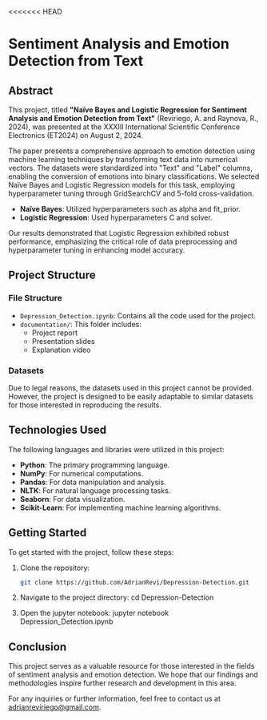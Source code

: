 <<<<<<< HEAD
# Sentiment Analysis and Emotion Detection from Text

## Abstract
This project, titled **"Naïve Bayes and Logistic Regression for Sentiment Analysis and Emotion Detection from Text"** (Reviriego, A. and Raynova, R., 2024), was presented at the XXXIII International Scientific Conference Electronics (ET2024) on August 2, 2024. 

The paper presents a comprehensive approach to emotion detection using machine learning techniques by transforming text data into numerical vectors. The datasets were standardized into "Text" and "Label" columns, enabling the conversion of emotions into binary classifications. We selected Naïve Bayes and Logistic Regression models for this task, employing hyperparameter tuning through GridSearchCV and 5-fold cross-validation. 

- **Naïve Bayes**: Utilized hyperparameters such as alpha and fit_prior.
- **Logistic Regression**: Used hyperparameters C and solver.

Our results demonstrated that Logistic Regression exhibited robust performance, emphasizing the critical role of data preprocessing and hyperparameter tuning in enhancing model accuracy.

## Project Structure

### File Structure
- `Depression_Detection.ipynb`: Contains all the code used for the project.
- `documentation/`: This folder includes:
  - Project report
  - Presentation slides
  - Explanation video

### Datasets
Due to legal reasons, the datasets used in this project cannot be provided. However, the project is designed to be easily adaptable to similar datasets for those interested in reproducing the results.

## Technologies Used
The following languages and libraries were utilized in this project:
- **Python**: The primary programming language.
- **NumPy**: For numerical computations.
- **Pandas**: For data manipulation and analysis.
- **NLTK**: For natural language processing tasks.
- **Seaborn**: For data visualization.
- **Scikit-Learn**: For implementing machine learning algorithms.

## Getting Started
To get started with the project, follow these steps:

1. Clone the repository:
   ```bash
   git clone https://github.com/AdrianRevi/Depression-Detection.git
   
2. Navigate to the project directory:
   cd Depression-Detection

3. Open the jupyter notebook:
   jupyter notebook Depression_Detection.ipynb

## Conclusion

This project serves as a valuable resource for those interested in the fields of sentiment analysis and emotion detection. We hope that our findings and methodologies inspire further research and development in this area.

For any inquiries or further information, feel free to contact us at adrianreviriego@gmail.com.